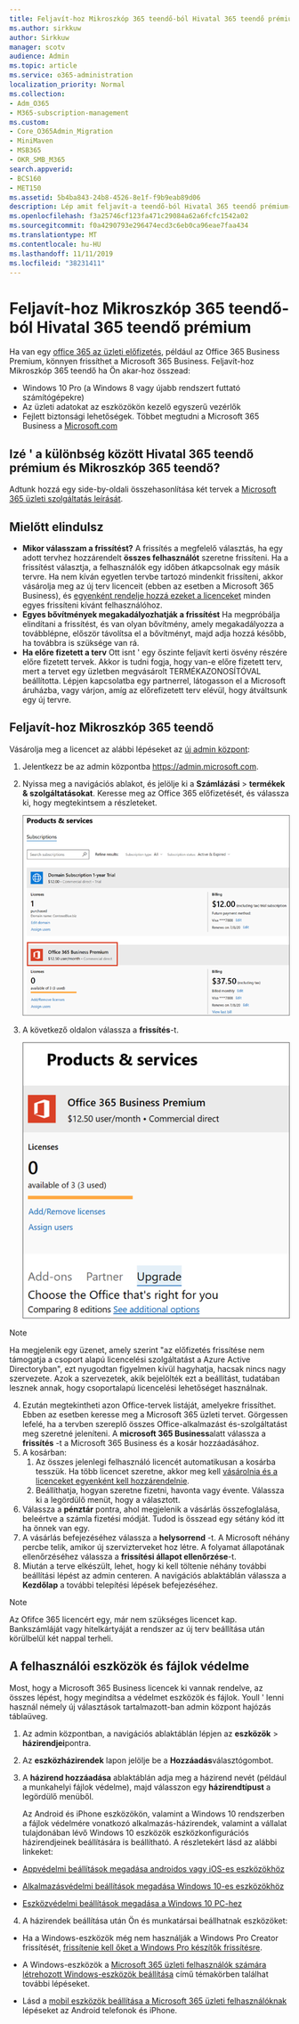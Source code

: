 ```yaml
---
title: Feljavít-hoz Mikroszkóp 365 teendő-ból Hivatal 365 teendő prémium
ms.author: sirkkuw
author: Sirkkuw
manager: scotv
audience: Admin
ms.topic: article
ms.service: o365-administration
localization_priority: Normal
ms.collection:
- Adm_O365
- M365-subscription-management
ms.custom:
- Core_O365Admin_Migration
- MiniMaven
- MSB365
- OKR_SMB_M365
search.appverid:
- BCS160
- MET150
ms.assetid: 5b4ba843-24b8-4526-8e1f-f9b9eab89d06
description: Lép amit feljavít-a teendő-ból Hivatal 365 teendő prémium-hoz Mikroszkóp 365 teendő.
ms.openlocfilehash: f3a25746cf123fa471c29084a62a6fcfc1542a02
ms.sourcegitcommit: f0a4290793e296474ecd3c6eb0ca96eae7faa434
ms.translationtype: MT
ms.contentlocale: hu-HU
ms.lasthandoff: 11/11/2019
ms.locfileid: "38231411"
---
```

# <a name="upgrade-to-microsoft-365-business-from-office-365-business-premium"></a>Feljavít-hoz Mikroszkóp 365 teendő-ból Hivatal 365 teendő prémium

Ha van egy [office 365 az üzleti előfizetés](https://products.office.com/compare-all-microsoft-office-products-4-column?activetab=tab:primaryr2), például az Office 365 Business Premium, könnyen frissíthet a Microsoft 365 Business. Feljavít-hoz Mikroszkóp 365 teendő ha Ön akar-hoz összead: 
- Windows 10 Pro (a Windows 8 vagy újabb rendszert futtató számítógépekre)
- Az üzleti adatokat az eszközökön kezelő egyszerű vezérlők
- Fejlett biztonsági lehetőségek.
Többet megtudni a Microsoft 365 Business a [Microsoft.com](https://www.microsoft.com/microsoft-365/business)

## <a name="whats-the-difference-between-office-365-business-premium-and-microsoft-365-business"></a>Izé ' a különbség között Hivatal 365 teendő prémium és Mikroszkóp 365 teendő?
Adtunk hozzá egy side-by-oldali összehasonlítása két tervek a [Microsoft 365 üzleti szolgáltatás leírását](https://docs.microsoft.com/office365/servicedescriptions/microsoft-365-service-descriptions/microsoft-365-business-service-description). 

## <a name="before-you-get-started"></a>Mielőtt elindulsz

- **Mikor válasszam a frissítést?** A frissítés a megfelelő választás, ha egy adott tervhez hozzárendelt **összes felhasználót** szeretne frissíteni. Ha a frissítést választja, a felhasználók egy időben átkapcsolnak egy másik tervre. Ha nem kíván egyetlen tervbe tartozó mindenkit frissíteni, akkor vásárolja meg az új terv licenceit (ebben az esetben a Microsoft 365 Business), és [egyenként rendelje hozzá ezeket a licenceket](https://docs.microsoft.com/office365/admin/manage/assign-licenses-to-users) minden egyes frissíteni kívánt felhasználóhoz. 
- **Egyes bővítmények megakadályozhatják a frissítést** Ha megpróbálja elindítani a frissítést, és van olyan bővítmény, amely megakadályozza a továbblépne, először távolítsa el a bővítményt, majd adja hozzá később, ha továbbra is szüksége van rá. 
- **Ha előre fizetett a terv** Ott isnt ' egy őszinte feljavít kerti ösvény részére előre fizetett tervek. Akkor is tudni fogja, hogy van-e előre fizetett terv, mert a tervet egy üzletben megvásárolt TERMÉKAZONOSÍTÓVAL beállította. Lépjen kapcsolatba egy partnerrel, látogasson el a Microsoft áruházba, vagy várjon, amíg az előrefizetett terv elévül, hogy átváltsunk egy új tervre.

## <a name="upgrade-to-microsoft-365-business"></a>Feljavít-hoz Mikroszkóp 365 teendő
Vásárolja meg a licencet az alábbi lépéseket az [új admin központ](https://docs.microsoft.com/office365/admin/microsoft-365-admin-center-preview):
1. Jelentkezz be az admin központba <a href="https://go.microsoft.com/fwlink/p/?linkid=837890" target="_blank">https://admin.microsoft.com</a>.
2. Nyissa meg a navigációs ablakot, és jelölje ki a **Számlázási** \> **termékek & szolgáltatásokat**. Keresse meg az Office 365 előfizetését, és válassza ki, hogy megtekintsem a részleteket. 

    ![Egy screenshot mutatja, hogyan találjuk meg, és válassza ki az előfizetést az admin központban.](media/FindYourSubscription.png)

3. A következő oldalon válassza a **frissítés**-t. 

      ![Egy screenshot mutatja, hogy hol válassza a frissítés az Admin Center.](media/SelectUpgrade.png)

  > [!NOTE]
  > Ha megjelenik egy üzenet, amely szerint "az előfizetés frissítése nem támogatja a csoport alapú licencelési szolgáltatást a Azure Active Directoryban", ezt nyugodtan figyelmen kívül hagyhatja, hacsak nincs nagy szervezete. Azok a szervezetek, akik bejelölték ezt a beállítást, tudatában lesznek annak, hogy csoportalapú licencelési lehetőséget használnak.

4. Ezután megtekintheti azon Office-tervek listáját, amelyekre frissíthet. Ebben az esetben keresse meg a Microsoft 365 üzleti tervet. Görgessen lefelé, ha a tervben szereplő összes Office-alkalmazást és-szolgáltatást meg szeretné jeleníteni. A **microsoft 365 Business**alatt válassza a **frissítés** -t a Microsoft 365 Business és a kosár hozzáadásához.
5. A kosárban:
    1. Az összes jelenlegi felhasználó licencét automatikusan a kosárba tesszük. Ha több licencet szeretne, akkor meg kell [vásárolnia és a licenceket egyenként kell hozzárendelnie](https://docs.microsoft.com/office365/admin/manage/assign-licenses-to-users).  
    2. Beállíthatja, hogyan szeretne fizetni, havonta vagy évente. Válassza ki a legördülő menüt, hogy a választott.
6. Válassza a **pénztár** pontra, ahol megjelenik a vásárlás összefoglalása, beleértve a számla fizetési módját. Tudod is összead egy sétány kód itt ha önnek van egy.
7. A vásárlás befejezéséhez válassza a **helysorrend** -t.
A Microsoft néhány percbe telik, amikor új szervizterveket hoz létre. A folyamat állapotának ellenőrzéséhez válassza a **frissítési állapot ellenőrzése**-t. 
1. Miután a terve elkészült, lehet, hogy ki kell töltenie néhány további beállítási lépést az admin centeren. A navigációs ablaktáblán válassza a **Kezdőlap** a további telepítési lépések befejezéséhez.

> [!NOTE]
> Az Ofifce 365 licencért egy, már nem szükséges licencet kap. Bankszámláját vagy hitelkártyáját a rendszer az új terv beállítása után körülbelül két nappal terheli.
  
## <a name="protect-user-devices-and-files"></a>A felhasználói eszközök és fájlok védelme

Most, hogy a Microsoft 365 Business licencek ki vannak rendelve, az összes lépést, hogy megindítsa a védelmet eszközök és fájlok. Youll ' lenni használ némely új választások tartalmazott-ban admin központ hajózás táblaüveg.
  
1. Az admin központban, a navigációs ablaktáblán lépjen az **eszközök** \> **házirendjei**pontra.
    
2. Az **eszközházirendek** lapon jelölje be a **Hozzáadás**választógombot.
    
3. A **házirend hozzáadása** ablaktáblán adja meg a házirend nevét (például a munkahelyi fájlok védelme), majd válasszon egy **házirendtípust** a legördülő menüből. 
    
    Az Android és iPhone eszközökön, valamint a Windows 10 rendszerben a fájlok védelmére vonatkozó alkalmazás-házirendek, valamint a vállalat tulajdonában lévő Windows 10 eszközök eszközkonfigurációs házirendjeinek beállítására is beállítható. A részletekért lásd az alábbi linkeket:
    
  - [Appvédelmi beállítások megadása androidos vagy iOS-es eszközökhöz](app-protection-settings-for-android-and-ios.md)
    
  - [Alkalmazásvédelmi beállítások megadása Windows 10-es eszközökhöz](protection-settings-for-windows-10-devices.md)
    
  - [Eszközvédelmi beállítások megadása a Windows 10 PC-hez](protection-settings-for-windows-10-pcs.md)
    
  
4. A házirendek beállítása után Ön és munkatársai beállhatnak eszközöket:
    
  - Ha a Windows-eszközök még nem használják a Windows Pro Creator frissítését, [frissítenie kell őket a Windows Pro készítők frissítésre](upgrade-to-windows-pro-creators-update.md).
    
  - A Windows-eszközök a [Microsoft 365 üzleti felhasználók számára létrehozott Windows-eszközök beállítása](set-up-windows-devices.md) című témakörben találhat további lépéseket. 
    
  - Lásd a [mobil eszközök beállítása a Microsoft 365 üzleti felhasználóknak](set-up-mobile-devices.md) lépéseket az Android telefonok és iPhone. 




